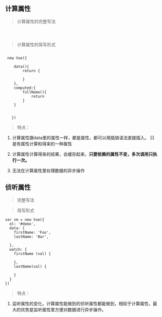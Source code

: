 

## 计算属性


> 计算属性的完整写法

```
  
  

```


> 计算属性的简写形式

```

 new Vue({

    data(){
        return {

        }
    },
    computed:{
        fullName(){
            return 
        }
    }


   })

```


> 特点：

1.  计算属性跟data里的属性一样，都是属性，都可以用插值语法直接插入。 只是有属性计算和得来的一种属性

2. 计算属性计算得来的结果，会缓存起来，**只要依赖的属性不变，多次调用只执行一次。** 

3. 无法在计算属性里处理数据的异步操作


## 侦听属性 

> 完整写法

> 简写形式

```
var vm = new Vue({
  el: '#demo',
  data: {
    firstName: 'Foo',
    lastName: 'Bar',
    
  },
  watch: {
    firstName (val) {
     
    },
    lastName(val) {
     
    }
  }
})

```

> 特点：

1. 监听属性的变化，计算属性能做到的侦听属性都能做到，相较于计算属性，最大的优势是监听属性里方便对数据进行异步操作。